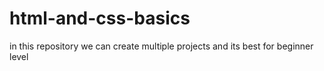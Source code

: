 # html-and-css-basics
in this repository we can create multiple projects and its best for beginner level
